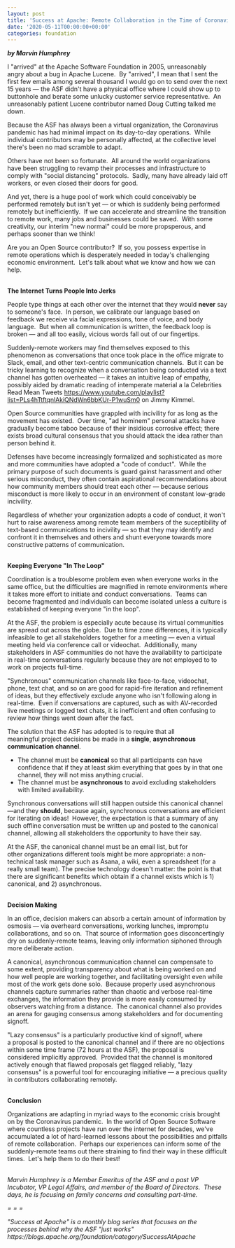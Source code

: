 ```yaml
---
layout: post
title: 'Success at Apache: Remote Collaboration in the Time of Coronavirus'
date: '2020-05-11T00:00:00+00:00'
categories: foundation
---
```

<p><b><i>by Marvin Humphrey</i></b></p><p>I "arrived" at the Apache Software Foundation in 2005, unreasonably angry&nbsp;about a bug in Apache Lucene.&nbsp; By "arrived", I mean that I sent the first few emails among several thousand I would go on to send over the next 15 years — the ASF didn't have a physical office where I could show up to buttonhole and berate some unlucky customer service representative.&nbsp; An unreasonably patient Lucene contributor named Doug Cutting talked me down.<br></p><p>Because the ASF has always been a virtual organization, the Coronavirus pandemic has had minimal impact on its day-to-day operations.&nbsp; While individual contributors may be personally affected, at the collective level there's been no mad scramble to adapt.</p><p><span style="font-size: 14px;">Others have not been so fortunate.&nbsp; All around the world organizations have&nbsp;</span>been struggling to revamp their processes and infrastructure to comply with "social distancing" protocols.&nbsp; Sadly, many have already laid off workers, or even closed their doors for good.</p><p>And yet, there is a huge pool of work which could conceivably be performed remotely but isn't yet — or which is suddenly being performed remotely but inefficiently.&nbsp; If we can accelerate and streamline the transition to remote work, many jobs and businesses could be saved.&nbsp; With some creativity, our interim "new normal" could be more propsperous, and perhaps sooner than we think!</p><p><span style="font-size: 14px;">Are you an Open Source contributor?&nbsp; If so, you possess expertise in remote&nbsp;</span>operations which is desperately needed in today's challenging economic environment.&nbsp; Let's talk about what we know and how we can help.</p><p><span style="font-size: 14px;"><b><br>The Internet Turns People Into Jerks</b></span></p><p>People type things at each other over the internet that they would <b>never</b> say to someone's face.&nbsp; In person, we calibrate our language based on feedback we receive via facial expressions, tone of voice, and body language.&nbsp; But when all communication is written, the feedback loop is broken — and all too easily, vicious words fall out of our fingertips.</p><p>Suddenly-remote workers may find themselves exposed to this phenomenon as conversations that once took place in the office migrate to Slack, email, and other text-centric communication channels.&nbsp; But it can be tricky learning to recognize when a conversation being conducted via a text channel has gotten overheated — it takes an intuitive leap of empathy, possibly aided by dramatic reading of intemperate material a la Celebrities Read Mean Tweets <a href="https://www.youtube.com/playlist?list=PLs4hTtftqnlAkiQNdWn6bbKUr-P1wuSm0" target="_blank">https://www.youtube.com/playlist?list=PLs4hTtftqnlAkiQNdWn6bbKUr-P1wuSm0</a> on Jimmy Kimmel.</p><p>Open Source communities have grappled with incivility for as long as the movement has existed.&nbsp; Over time, "ad hominem" personal attacks have gradually become taboo because of their insidious corrosive effect; there exists broad cultural consensus that you should attack the idea rather than person behind it.</p><p>Defenses have become increasingly formalized and sophisticated as more and more communities have adopted a "code of conduct".&nbsp; While the primary purpose of such documents is guard gainst harassment and other serious misconduct, they often contain aspirational recommendations about how community members should treat each other — because serious misconduct is more likely to occur in an environment of constant low-grade incivility.</p><p>Regardless of whether your organization adopts a code of conduct, it won't hurt to raise awareness among remote team members of the suceptibility of text-based communications to incivility — so that they may identify and confront it in themselves and others and shunt everyone towards more constructive patterns of communication.</p><p><br><b>Keeping Everyone "In The Loop"<br></b></p><p>Coordination is a troublesome problem even when everyone works in the same office, but the difficulties are magnified in remote environments where it takes more effort to initiate and conduct conversations.&nbsp; Teams can become&nbsp;fragmented and individuals can become isolated unless a culture is established of keeping everyone "in the loop".</p><p>At the ASF, the problem is especially acute because its virtual communities are spread out across the globe.&nbsp; Due to time zone differences, it is typically infeasible to get all stakeholders together for a meeting — even a&nbsp;virtual meeting held via conference call or videochat.&nbsp; Additionally, many stakeholders in ASF communities do not have the availability to participate in&nbsp;real-time conversations regularly because they are not employed to to work on projects full-time.</p><p>"Synchronous" communication channels like face-to-face, videochat, phone, text chat, and so on are good for rapid-fire iteration and refinement of ideas, but they effectively exclude anyone who isn't following along in real-time.&nbsp; Even if conversations are captured, such as with AV-recorded live meetings or logged text chats, it is inefficient and often confusing to review how things went down after the fact.</p><p><span style="font-size: 14px;">The solution that the ASF has adopted is to require that all meaningful&nbsp;</span>project decisions be made in a <b>single</b>, <b>asynchronous communication channel</b>.</p><ul><li>The channel must be <b>canonical</b>&nbsp;so that all participants can have confidence that if they at least skim everything that goes by in that one channel, they will not miss anything crucial.</li><li><span style="font-size: 14px;">The channel must be <b>asynchronous</b>&nbsp;to avoid excluding stakeholders with&nbsp;</span>limited availability.</li></ul><p><span style="font-size: 14px;">Synchronous conversations will still happen outside this canonical channel —</span>and they <b>should</b>, because again, synchronous conversations are efficient for iterating on ideas!&nbsp; However, the expectation is that a summary of any such offline conversation must be written up and posted to the canonical channel, allowing all stakeholders the opportunity to have their say.</p><p><span style="font-size: 14px;">At the ASF, the canonical channel must be an email list, but for other&nbsp;</span>organizations different tools might be more appropriate: a non-technical task manager such as Asana, a wiki, even a spreadsheet (for a really small team). The precise technology doesn't matter: the point is that there are significant benefits which obtain if a channel exists which is 1) canonical, and 2) asynchronous.<br><br></p><p><span style="font-size: 14px;"><b>Decision Making</b></span></p><p>In an office, decision makers can absorb a certain amount of information by osmosis — via overheard conversations, working lunches, impromptu collaborations, and so on.&nbsp; That source of information goes disconcertingly dry on suddenly-remote teams, leaving only information siphoned through more deliberate action.</p><p><span style="font-size: 14px;">A canonical, asynchronous communication channel can compensate to some extent,&nbsp;</span>providing transparency about what is being worked on and how well people are working together, and facilitating oversight even while most of the work gets done solo.&nbsp; Because properly used asynchronous channels capture summaries rather than chaotic and verbose real-time exchanges, the information they provide is more easily consumed by observers watching from a distance.&nbsp; The canonical channel also provides an arena for gauging consensus among stakeholders and for documenting signoff.</p><p><span style="font-size: 14px;">"Lazy consensus" is a particularly productive kind of signoff, where a&nbsp;</span>proposal is posted to the canonical channel and if there are no objections within some time frame (72 hours at the ASF), the proposal is considered&nbsp;implicitly approved.&nbsp; Provided that the channel is monitored actively enough that flawed proposals get flagged reliably, "lazy consensus" is a powerful tool for encouraging initiative — a precious quality in contributors collaborating remotely.<br><br></p><p><span style="font-size: 14px;"><b>Conclusion</b></span></p><p>Organizations are adapting in myriad ways to the economic crisis brought on by the Coronavirus pandemic.&nbsp; In the world of Open Source Software where countless projects have run over the internet for decades, we've accumulated a lot of hard-learned lessons about the possibilities and pitfalls of remote collaboration.&nbsp; Perhaps our experiences can inform some of the suddenly-remote teams out there straining to find their way in these difficult times.&nbsp; Let's help them to do their best!<br><br></p><p><i><span style="font-size: 14px;">Marvin Humphrey is a Member Emeritus of the ASF and a past VP Incubator, VP&nbsp;</span>Legal Affairs, and member of the Board of Directors.&nbsp; These days, he is focusing on family concerns and consulting part-time.</i></p><p><span style="font-size: 14px;"><i>= = =</i></span></p><p></p><p><span style="font-size: 14px;"><i>"Success at Apache" is a monthly blog series that focuses on the processes behind why the ASF "just works" https://blogs.apache.org/foundation/category/SuccessAtApache&nbsp;&nbsp;</i></span></p>
